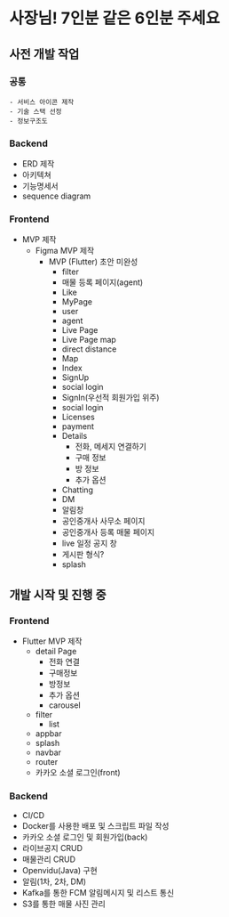 # 사장님! 7인분 같은 6인분 주세요

## 사전 개발 작업


### 공통
    - 서비스 아이콘 제작
    - 기술 스택 선정
    - 정보구조도 

### Backend
- ERD 제작 
- 아키텍쳐
- 기능명세서
- sequence diagram

### Frontend
- MVP 제작
    - Figma MVP 제작
        - MVP (Flutter) 초안 미완성
            - filter
            - 매물 등록 페이지(agent)
            - Like
            - MyPage
            - user
            - agent
            - Live Page
            - Live Page map
            - direct distance
            - Map
            - Index
            - SignUp
            - social login
            - SignIn(우선적 회원가입 위주)
            - social login
            - Licenses
            - payment
            - Details
                - 전화, 메세지 연결하기
                - 구매 정보
                - 방 정보
                - 추가 옵션
            - Chatting
            - DM
            - 알림창
            - 공인중개사 사무소 페이지
            - 공인중개사 등록 매물 페이지
            - live 일정 공지 창
            - 게시판 형식?
            - splash


## 개발 시작 및 진행 중

### Frontend
- Flutter MVP 제작
    - detail Page
        - 전화 연결
        - 구매정보
        - 방정보
        - 추가 옵션
        - carousel
    - filter
        - list
    - appbar
    - splash
    - navbar
    - router
    - 카카오 소셜 로그인(front)

### Backend
- CI/CD
- Docker를 사용한 배포 및 스크립트 파일 작성
- 카카오 소셜 로그인 및 회원가입(back)
- 라이브공지 CRUD
- 매물관리 CRUD
- Openvidu(Java) 구현
- 알림(1차, 2차, DM)
- Kafka를 통한 FCM 알림메시지 및 리스트 통신
- S3를 통한 매물 사진 관리
